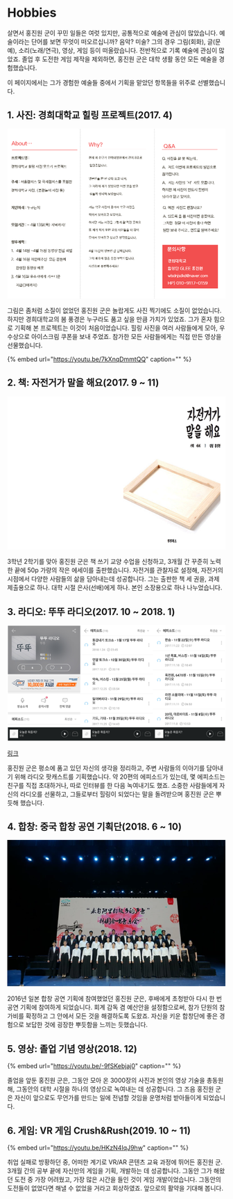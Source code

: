 # Hobbies

살면서 홍진원 군이 꾸민 일들은 여럿 있지만, 공통적으로 예술에 관심이 많았습니다. 예술이라는 단어를 보면 무엇이 떠오르십니까? 음악? 미술? 그의 경우 그림\(회화\), 글\(문예\), 소리\(노래/연극\), 영상, 게임 등이 떠올랐습니다. 전반적으로 기록 예술에 관심이 많았죠. 졸업 후 도전한 게임 제작을 제외하면, 홍진원 군은 대학 생활 동안 모든 예술을 경험했습니다. 

이 페이지에서는 그가 경험한 예술들 중에서 기획을 맡았던 항목들을 위주로 선별했습니다. 

## 1. 사진: 경희대학교 힐링 프로젝트\(2017. 4\)

![](.gitbook/assets/11.png)

그림은 좀처럼 소질이 없었던 홍진원 군은 놀랍게도 사진 찍기에도 소질이 없었습니다. 하지만 경희대학교의 봄 풍경은 누구라도 품고 싶을 만큼 가치가 있었죠. 그가 혼자 힘으로 기획해 본 프로젝트는 이것이 처음이었습니다. 힐링 사진을 여러 사람들에게 모아, 우수상으로 아이스크림 쿠폰을 보내 주었죠. 참가한 모든 사람들에게는 직접 만든 영상을 선물했습니다.

{% embed url="https://youtu.be/7kXnqDmmtQQ" caption="" %}

## 2. 책: 자전거가 말을 해요\(2017. 9 ~ 11\)

![](.gitbook/assets/33.png)

3학년 2학기를 맞아 홍진원 군은 책 쓰기 교양 수업을 신청하고, 3개월 간 꾸준히 노력한 끝에 50p 가량의 작은 에세이를 출판했습니다. 자전거를 관찰자로 설정해, 자전거의 시점에서 다양한 사람들의 삶을 담아내는데 성공합니다. 그는 출판한 책 세 권을, 과제 제출용으로 하나. 대학 시절 은사\(선배\)에게 하나. 본인 소장용으로 하나 나누었습니다.

## 3. 라디오: 뚜뚜 라디오\(2017. 10 ~ 2018. 1\)

![](.gitbook/assets/22.PNG)

[링크](http://www.podbbang.com/ch/15151)

홍진원 군은 평소에 품고 있던 자신의 생각을 정리하고, 주변 사람들의 이야기를 담아내기 위해 라디오 팟캐스트를 기획했습니다. 약 20편의 에피소드가 있는데, 몇 에피소드는 친구를 직접 초대하거나, 따로 인터뷰를 한 다음 녹여내기도 했죠. 소중한 사람들에게 자신의 라디오를 선물하고, 그들로부터 힐링이 되었다는 말을 돌려받으며 홍진원 군은 뿌듯해 했습니다.

## 4. 합창: 중국 합창 공연 기획단\(2018. 6 ~ 10\)

![](.gitbook/assets/44.PNG)

2016년 일본 합창 공연 기획에 참여했었던 홍진원 군은, 후배에게 초청받아 다시 한 번 공연 기획에 참여하게 되었습니다. 회계 감독 겸 예산안을 설정함으로써, 참가 단원의 참가비를 확정하고 그 안에서 모든 것을 해결하도록 도왔죠. 자신을 키운 합창단에 좋은 경험으로 보답한 것에 굉장한 뿌듯함을 느끼는 듯했습니다.

## 5. 영상: 졸업 기념 영상\(2018. 12\)

{% embed url="https://youtu.be/-9fSKebjaj0" caption="" %}

졸업을 앞둔 홍진원 군은, 그동안 모아 온 3000장의 사진과 본인의 영상 기술을 총동원해, 그동안의 대학 시절을 하나의 영상으로 녹여내는 데 성공합니다. 그 즈음 홍진원 군은 자신이 앞으로도 무언가를 만드는 일에 전념할 것임을 운명처럼 받아들이게 되었습니다.

## 6. 게임: VR 게임 Crush&Rush\(2019. 10 ~ 11\)

{% embed url="https://youtu.be/HKzN4IqJ9hw" caption="" %}

취업 실패로 방황하던 중, 어떠한 계기로 VR/AR 콘텐츠 교육 과정에 뛰어든 홍진원 군. 3개월 간의 공부 끝에 자신만의 게임을 기획, 개발하는 데 성공합니다. 그동안 그가 해왔던 도전 중 가장 어려웠고, 가장 많은 시간을 들인 것이 게임 개발이었습니다. 그동안의 도전들이 없었다면 해낼 수 없었을 거라고 회상하였죠. 앞으로의 활약을 기대해 봅니다.

